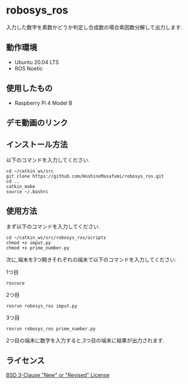 # robosys_ros

入力した数字を素数かどうか判定し合成数の場合素因数分解して出力します.

## 動作環境

- Ubuntu 20.04 LTS
- ROS Noetic

## 使用したもの

- Raspberry Pi 4 Model B

## デモ動画のリンク

## インストール方法

以下のコマンドを入力してください.

```
cd ~/catkin_ws/src
git clone https://github.com/HoshinoMasafumi/robosys_ros.git
cd ..
catkin_make
source ~/.bashrc
```

## 使用方法

まず以下のコマンドを入力してください.
```
cd ~/catkin_ws/src/robosys_ros/scripts
chmod +x imput.py
chmod +x prime_number.py
```

次に,端末を3つ開きそれぞれの端末で以下のコマンドを入力してください.

1つ目

```
roscore
```

2つ目

```
rosrun robosys_ros imput.py
```

3つ目

```
rosrun robosys_ros prime_number.py
```

2つ目の端末に数字を入力すると,3つ目の端末に結果が出力されます.

## ライセンス

[BSD 3-Clause "New" or "Revised" License](https://github.com/HoshinoMasafumi/robosys_ros/blob/master/LICENSE)
